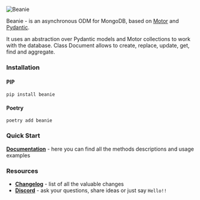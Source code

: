 ![Beanie](https://raw.githubusercontent.com/roman-right/beanie/main/assets/logo/with_text.svg)

Beanie - is an asynchronous ODM for MongoDB, based on [Motor](https://motor.readthedocs.io/en/stable/)
and [Pydantic](https://pydantic-docs.helpmanual.io/).

It uses an abstraction over Pydantic models and Motor collections to work with the database. Class Document allows to
create, replace, update, get, find and aggregate.

### Installation

#### PIP

```shell
pip install beanie
```

#### Poetry

```shell
poetry add beanie
```

### Quick Start

**[Documentation](https://roman-right.github.io/beanie/)** - here you can find all the methods descriptions and usage examples

### Resources

- **[Changelog](https://roman-right.github.io/beanie/changelog)** - list of all the valuable changes
- **[Discord](https://discord.gg/ZTTnM7rMaz)** - ask your questions, share ideas or just say `Hello!!`
